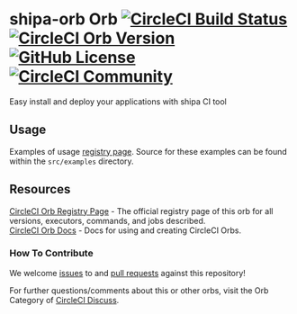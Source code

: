 # shipa-orb Orb [![CircleCI Build Status](https://circleci.com/gh/shipa/orb.svg?style=shield "CircleCI Build Status")](https://circleci.com/gh/shipa/orb) [![CircleCI Orb Version](https://img.shields.io/badge/endpoint.svg?url=https://badges.circleci.io/orb/shipa/orb)](https://circleci.com/orbs/registry/orb/shipa/orb) [![GitHub License](https://img.shields.io/badge/license-MIT-lightgrey.svg)](https://raw.githubusercontent.com/shipa/circleci-orb/master/LICENSE) [![CircleCI Community](https://img.shields.io/badge/community-CircleCI%20Discuss-343434.svg)](https://discuss.circleci.com/c/ecosystem/orbs)

Easy install and deploy your applications with shipa CI tool

## Usage

Examples of usage [registry page](https://circleci.com/orbs/registry/orb/shipa/orb#usage-examples). Source for these examples can be found within the `src/examples` directory.


## Resources

[CircleCI Orb Registry Page](https://circleci.com/orbs/registry/orb/shipa/orb) - The official registry page of this orb for all versions, executors, commands, and jobs described.  
[CircleCI Orb Docs](https://circleci.com/docs/2.0/orb-intro/#section=configuration) - Docs for using and creating CircleCI Orbs.  

### How To Contribute

We welcome [issues](https://github.com/shipa-corp/circleci-orb/issues) to and [pull requests](https://github.com/shipa-corp/circleci-orb/pulls) against this repository!


For further questions/comments about this or other orbs, visit the Orb Category of [CircleCI Discuss](https://discuss.circleci.com/c/orbs).

